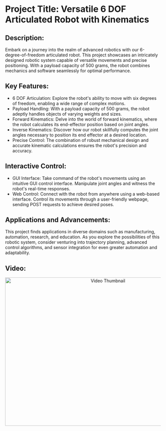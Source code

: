 # Project Title: Versatile 6 DOF Articulated Robot with Kinematics

## Description:
Embark on a journey into the realm of advanced robotics with our 6-degree-of-freedom articulated robot. This project showcases an intricately designed robotic system capable of versatile movements and precise positioning. With a payload capacity of 500 grams, the robot combines mechanics and software seamlessly for optimal performance.

## Key Features:

* 6 DOF Articulation: Explore the robot's ability to move with six degrees of freedom, enabling a wide range of complex motions.
* Payload Handling: With a payload capacity of 500 grams, the robot adeptly handles objects of varying weights and sizes.
* Forward Kinematics: Delve into the world of forward kinematics, where the robot calculates its end-effector position based on joint angles.
* Inverse Kinematics: Discover how our robot skillfully computes the joint angles necessary to position its end effector at a desired location.
* Precise Control: The combination of robust mechanical design and accurate kinematic calculations ensures the robot's precision and accuracy.

## Interactive Control:

* GUI Interface: Take command of the robot's movements using an intuitive GUI control interface. Manipulate joint angles and witness the robot's real-time responses.
* Web Control: Connect with the robot from anywhere using a web-based interface. Control its movements through a user-friendly webpage, sending POST requests to achieve desired poses.

## Applications and Advancements:
This project finds applications in diverse domains such as manufacturing, automation, research, and education. As you explore the possibilities of this robotic system, consider venturing into trajectory planning, advanced control algorithms, and sensor integration for even greater automation and adaptability.

## Video:


<p align="center">
  <a href="https://www.youtube.com/watch?v=ZxTHJg68jb0" target="_blank">
    <img src="https://img.youtube.com/vi/ZxTHJg68jb0/0.jpg" alt="Video Thumbnail" width="650" height="480">
  </a>
</p>




